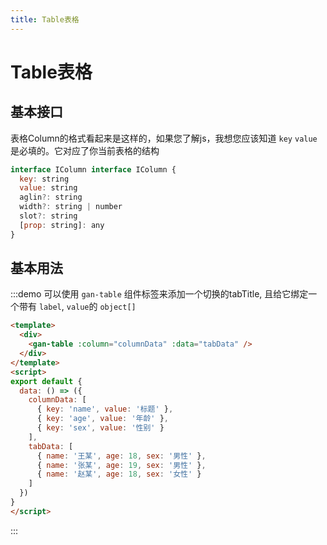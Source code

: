 ```yaml
---
title: Table表格
---
```

# Table表格

## 基本接口

表格Column的格式看起来是这样的，如果您了解js，我想您应该知道 `key` `value`是必填的。它对应了你当前表格的结构
```js
interface IColumn interface IColumn {
  key: string
  value: string
  aglin?: string
  width?: string | number
  slot?: string
  [prop: string]: any
}
```

## 基本用法
:::demo 可以使用 `gan-table` 组件标签来添加一个切换的tabTitle, 且给它绑定一个带有 `label`, `value`的 `object[]`
```html
<template>
  <div>
    <gan-table :column="columnData" :data="tabData" />
  </div>
</template>
<script>
export default {
  data: () => ({
    columnData: [
      { key: 'name', value: '标题' },
      { key: 'age', value: '年龄' },
      { key: 'sex', value: '性别' }
    ],
    tabData: [
      { name: '王某', age: 18, sex: '男性' },
      { name: '张某', age: 19, sex: '男性' },
      { name: '赵某', age: 18, sex: '女性' }
    ]
  })
}
</script>
```
:::